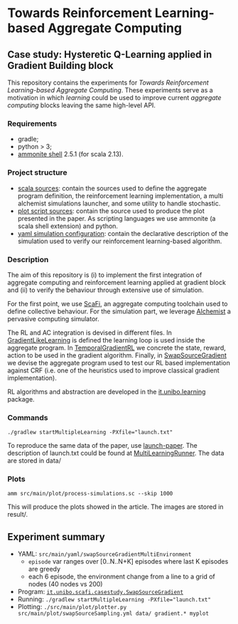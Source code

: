 # Towards Reinforcement Learning-based Aggregate Computing
## Case study: Hysteretic Q-Learning applied in Gradient Building block

This repository contains the experiments for *Towards Reinforcement Learning-based Aggregate Computing*.
These experiments serve as a motivation in which *learning* could be used to improve current *aggregate computing* blocks leaving the same high-level API.

### Requirements
- gradle;
- python > 3;
- [ammonite shell](http://ammonite.io/) 2.5.1 (for scala 2.13).

### Project structure
  - [scala sources](src/main/scala): contain the sources used to define the aggregate program definition, the reinforcement learning implementation, a multi alchemist simulations launcher, and some utility to handle stochastic.
  - [plot script sources](src/main/scala): contain the source used to produce the plot presented in the paper. As scripting languages we use ammonite (a scala shell extension) and python.
  - [yaml simulation configuration](src/main/yaml): contain the declarative description of the simulation used to verify our reinforcement learning-based algorithm.

### Description
The aim of this repository is (i) to implement the first integration of aggregate computing and reinforcement learning applied at gradient block and (ii) to verify the behaviour through extensive use of simulation.

For the first point, we use [ScaFi](), an aggregate computing toolchain used to define collective behaviour. For the simulation part, we leverage [Alchemist]() a pervasive computing simulator.

The RL and AC integration is devised in different files.
In [GradientLikeLearning](src/main/scala/it/unibo/scafi/casestudy/GradientLikeLearning.scala) is defined the learning loop is used inside the aggregate program. In [TemporalGradientRL](src/main/scala/it/unibo/scafi/casestudy/algorithm/gradient/TemporalGradientRL.scala) we concrete the state, reward, action to be used in the gradient algorithm.
Finally, in [SwapSourceGradient](src/main/scala/it/unibo/scafi/casestudy/SwapSourceGradient.scala) we devise the aggregate program used to test our RL based implementation against CRF (i.e. one of the heuristics used to improve classical gradient implementation).

RL algorithms and abstraction are developed in the [it.unibo.learning](src/main/scala/it/unibo/learning) package.

### Commands

`./gradlew startMultipleLearning -PXfile="launch.txt"`

To reproduce the same data of the paper, use [launch-paper](launch-paper.txt).
The description of launch.txt could be found at [MultiLearningRunner](src/main/scala/it/unibo/launcher/MultiLearningRunner.scala).
The data are stored in data/
### Plots

`amm src/main/plot/process-simulations.sc --skip 1000`

This will produce the plots showed in the article. The images are stored in result/.

## Experiment summary
- YAML: `src/main/yaml/swapSourceGradientMultiEnvironment`
    - `episode` var ranges over [0..N..N+K] episodes where last K episodes are greedy
    - each 6 episode, the environment change from a line to a grid of nodes (40 nodes vs 200)
- Program: [`it.unibo.scafi.casestudy.SwapSourceGradient`](src/main/scala/it/unibo/scafi/casestudy/SwapSourceGradient.scala)
- Running: `./gradlew startMultipleLearning -PXfile="launch.txt"`
- Plotting: `./src/main/plot/plotter.py src/main/plot/swapSourceSampling.yml data/ gradient.* myplot`
